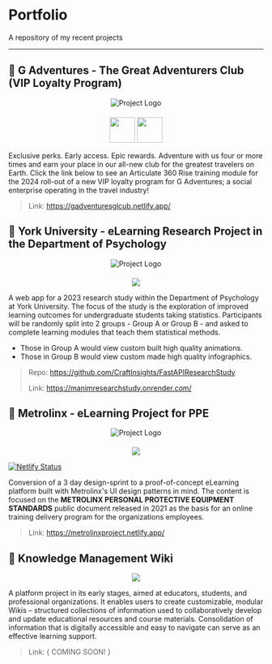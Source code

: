# Portfolio
A repository of my recent projects

---

## 📂 G Adventures - The Great Adventurers Club (VIP Loyalty Program)

<div align="center" style="margin-bottom: 20px;">
  <img src="https://gadventuresglcub.netlify.app/assets/GAC%20Badge%20Completion%20Header.png" alt="Project Logo">
</div>


<p align="center">
  <img style="height: 50px; width: 50px;" src="https://prnewswire2-a.akamaihd.net/p/1893751/sp/189375100/thumbnail/entry_id/0_7x9fu1qm/def_height/2700/def_width/2700/version/100012/type/1" />
  <img style="height: 50px; width: 50px;" src="https://cdn.jsdelivr.net/gh/devicons/devicon@latest/icons/figma/figma-original.svg" />
</p>


Exclusive perks. Early access. Epic rewards. Adventure with us four or more times and earn your place in our all-new club for the greatest travelers on Earth.
Click the link below to see an Articulate 360 Rise training module for the 2024 roll-out of a new VIP loyalty program for G Adventures; a social enterprise operating in the travel industry!

> Link: https://gadventuresglcub.netlify.app/

## 📂 York University - eLearning Research Project in the Department of Psychology

<div align="center" style="margin-bottom: 20px;">
  <img src="https://manimresearchstudy.onrender.com/assets/img/YorkUResearchPortfolio.png" alt="Project Logo">
</div>

<p align="center">
  <a href="https://skillicons.dev">
    <img src="https://skillicons.dev/icons?i=html,css,javascript,figma,py,fastapi"/>
  </a>
</p>

A web app for a 2023 research study within the Department of Psychology at York University. The focus of the study is the exploration of improved learning outcomes for undergraduate students taking statistics. Participants will be randomly split into 2 groups - Group A or Group B - and asked to complete learning modules that teach them statistical methods.

- Those in Group A would view custom built high quality animations.
- Those in Group B would view custom made high quality infographics.

> Repo: https://github.com/CraftInsights/FastAPIResearchStudy
>
>Link: https://manimresearchstudy.onrender.com/

## 📂 Metrolinx - eLearning Project for PPE

<div align="center" style="margin-bottom: 20px;">
  <img src="https://metrolinxproject.netlify.app/assets/imgs/metrolinxlearninghub.png" alt="Project Logo">
</div>

<p align="center">
  <a href="https://skillicons.dev">
    <img src="https://skillicons.dev/icons?i=html,css,javascript,bootstrap,figma,netlify"/>
  </a>
</p>

[![Netlify Status](https://api.netlify.com/api/v1/badges/32303554-66ce-4a4f-8138-fec082baf1b0/deploy-status)](https://app.netlify.com/sites/metrolinxproject/deploys)

Conversion of a 3 day design-sprint to a proof-of-concept eLearning platform built with Metrolinx's UI design patterns in mind. The content is focused on the **METROLINX PERSONAL PROTECTIVE EQUIPMENT STANDARDS** public document released in 2021 as the basis for an online training delivery program for the organizations employees.

> Link: https://metrolinxproject.netlify.app/

## 📂 Knowledge Management Wiki

<p align="center">
  <a href="https://skillicons.dev">
    <img src="https://skillicons.dev/icons?i=html,css,javascript,tailwind,figma"/>
  </a>
</p>

A platform project in its early stages, aimed at educators, students, and professional organizations. It enables users to create customizable, modular Wikis – structured collections of information used to collaboratively develop and update educational resources and course materials. Consolidation of information that is digitally accessible and easy to navigate can serve as an effective learning support.

> Link: { COMING SOON! }
